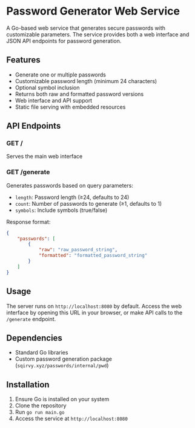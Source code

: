# Password Generator Web Service

A Go-based web service that generates secure passwords with customizable parameters. The service provides both a web interface and JSON API endpoints for password generation.

## Features

- Generate one or multiple passwords
- Customizable password length (minimum 24 characters)
- Optional symbol inclusion
- Returns both raw and formatted password versions
- Web interface and API support
- Static file serving with embedded resources

## API Endpoints

### GET /
Serves the main web interface

### GET /generate
Generates passwords based on query parameters:
- `length`: Password length (≥24, defaults to 24)
- `count`: Number of passwords to generate (≥1, defaults to 1)
- `symbols`: Include symbols (true/false)

Response format:
```json
{
    "passwords": [
        {
            "raw": "raw_password_string",
            "formatted": "formatted_password_string"
        }
    ]
}
```

## Usage

The server runs on `http://localhost:8080` by default. Access the web interface by opening this URL in your browser, or make API calls to the `/generate` endpoint.

## Dependencies

- Standard Go libraries
- Custom password generation package (`sqirvy.xyz/passwords/internal/pwd`)

## Installation

1. Ensure Go is installed on your system
2. Clone the repository
3. Run `go run main.go`
4. Access the service at `http://localhost:8080`

